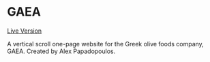 # GAEA

<a href="https://alexisthedev.github.io/gaea" target="_blank">Live Version</a>

A vertical scroll one-page website for the Greek olive foods company, GAEA. Created by Alex Papadopoulos.
